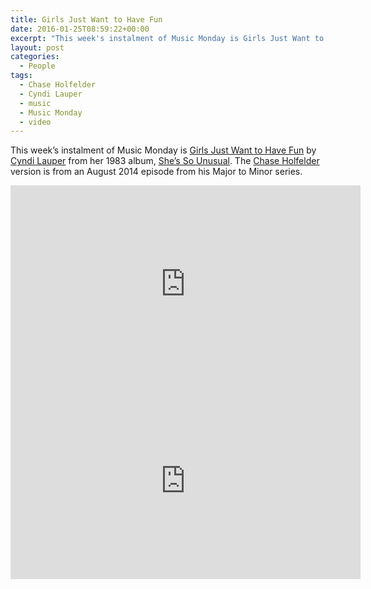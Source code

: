 ```yaml
---
title: Girls Just Want to Have Fun
date: 2016-01-25T08:59:22+00:00
excerpt: "This week's instalment of Music Monday is Girls Just Want to Have Fun. The 1983 Cyndi Lauper original and a 2014 cover by Chase Holfelder."
layout: post
categories:
  - People
tags:
  - Chase Holfelder
  - Cyndi Lauper
  - music
  - Music Monday
  - video
---
```

This week&#8217;s instalment of Music Monday is [Girls Just Want to Have Fun](https://en.wikipedia.org/wiki/Girls_Just_Want_to_Have_Fun) by [Cyndi Lauper](http://cyndilauper.com/) from her 1983 album, [She&#8217;s So Unusual](https://en.wikipedia.org/wiki/She%27s_So_Unusual). The [Chase Holfelder](https://www.youtube.com/user/chaseholfelder/featured) version is from an August 2014 episode from his Major to Minor series.

<div class="video-container">
	<iframe width="560" height="315" src="https://www.youtube.com/embed/PIb6AZdTr-A" frameborder="0" allowfullscreen></iframe>
</div>

<div class="video-container">
	<iframe width="560" height="315" src="https://www.youtube.com/embed/MCJh4a5iAqw" frameborder="0" allowfullscreen></iframe>
</div>
